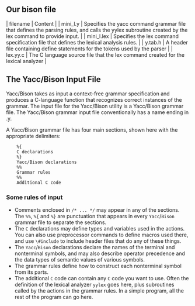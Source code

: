 ## Our bison file 
| filename | Content |
| mini_l.y | Specifies the yacc command grammar file that defines the parsing rules, and calls the yylex subroutine created by the lex command to provide input. |
| mini_l.lex | Specifies the lex command specification file that defines the lexical analysis rules. |
| y.tab.h | A header file containing define statements for the tokens used by the parser |
| lex.yy.c | The C language source file that the lex command created for the lexical analyzer |







## The Yacc/Bison Input File

Yacc/Bison takes as input a context-free grammar specification and produces a C-language function that recognizes correct instances of the grammar. The input file for the Yacc/Bison utility is a Yacc/Bison grammar file. The Yacc/Bison grammar input file conventionally has a name ending in .y.

A Yacc/Bison grammar file has four main sections, shown here with the appropriate delimiters: 
```bison
    %{
    C declarations
    %}
    Yacc/Bison declarations
    %%
    Grammar rules
    %%
    Additional C code
```
### Some rules of input
* Comments enclosed in `/* ... */` may appear in any of the sections. The `%%`, `%{` and `%}` are punctuation that appears in every `Yacc`/`Bison` grammar file to separate the sections.
* The `C` declarations may define types and variables used in the actions. You can also use preprocessor commands to define macros used there, and use `\#include` to include header files that do any of these things.
* The `Yacc`/`Bison` declarations declare the names of the terminal and nonterminal symbols, and may also describe operator precedence and the data types of semantic values of various symbols.
* The grammar rules define how to construct each nonterminal symbol from its parts.
* The additional `C` code can contain any `C` code you want to use. Often the definition of the lexical analyzer `yylex` goes here, plus subroutines called by the actions in the grammar rules. In a simple program, all the rest of the program can go here. 
